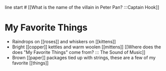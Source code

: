 line start #
[[What is the name of the villain in Peter Pan? :::Captain Hook]]

# My Favorite Things
- Raindrops on [[roses]] and whiskers on [[kittens]]
- Bright [[copper]] kettles and warm woolen [[mittens]] [[Where does the does "My Favorite Things" come from? :::  The Sound of Music]]
- Brown [[paper]] packages tied up with strings, these are a few of my favorite [[things]]